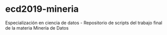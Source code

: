 # ecd2019-mineria
Especialización en ciencia de datos - Repositorio de scripts del trabajo final de la materia Minería de Datos
